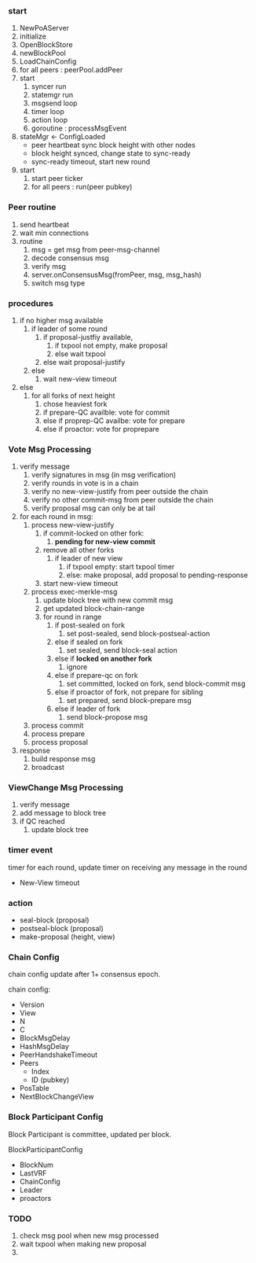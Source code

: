 
### start

1. NewPoAServer
2. initialize
3. OpenBlockStore
4. newBlockPool
5. LoadChainConfig
6. for all peers : peerPool.addPeer
7. start
   1. syncer run
   2. statemgr run
   3. msgsend loop
   4. timer loop
   5. action loop
   6. goroutine : processMsgEvent
8. stateMgr <- ConfigLoaded
   * peer heartbeat sync block height with other nodes
   * block height synced, change state to sync-ready
   * sync-ready timeout, start new round
9. start
   1.  start peer ticker
   2.  for all peers : run(peer pubkey)

### Peer routine

1. send heartbeat
2. wait min connections
3. routine
   1. msg = get msg from peer-msg-channel
   2. decode consensus msg
   3. verify msg
   4. server.onConsensusMsg(fromPeer, msg, msg_hash)
   5. switch msg type

### procedures

1. if no higher msg available
   1. if leader of some round
      1. if proposal-justfiy available, 
         1. if txpool not empty, make proposal
         2. else wait txpool
      2. else wait proposal-justify
   2. else
      1. wait new-view timeout
2. else
   1. for all forks of next height
      1. chose heaviest fork
      2. if prepare-QC availble: vote for commit
      3. else if proprep-QC availbe: vote for prepare
      4. else if proactor: vote for proprepare


### Vote Msg Processing

1. verify message 
   1. verify signatures in msg (in msg verification)
   2. verify rounds in vote is in a chain
   3. verify no new-view-justify from peer outside the chain
   4. verify no other commit-msg from peer outside the chain
   5. verify proposal msg can only be at tail
2. for each round in msg:
   1. process new-view-justify
      1. if commit-locked on other fork:
         1. **pending for new-view commit**
      2. remove all other forks
         1. if leader of new view
            1. if txpool empty: start txpool timer
            2. else: make proposal, add proposal to pending-response
      3. start new-view timeout
   2. process exec-merkle-msg
      1. update block tree with new commit msg
      2. get updated block-chain-range
      3. for round in range
         1. if post-sealed on fork
            1. set post-sealed, send block-postseal-action
         2. else if sealed on fork
            1. set sealed, send block-seal action
         3. else if **locked on another fork**
            1. ignore
         4. else if prepare-qc on fork
            1. set committed, locked on fork, send block-commit msg
         5. else if proactor of fork, not prepare for sibling
            1. set prepared, send block-prepare msg
         6. else if leader of fork
            1. send block-propose msg
   3. process commit
   4. process prepare
   5. process proposal
3. response
   1. build response msg
   2. broadcast

### ViewChange Msg Processing

1. verify message
2. add message to block tree
3. if QC reached
   1. update block tree



### timer event

timer for each round, update timer on receiving any message in the round

* New-View timeout


### action

* seal-block (proposal)
* postseal-block (proposal)
* make-proposal (height, view)

### Chain Config

chain config update after 1+ consensus epoch.

chain config:
* Version
* View
* N
* C
* BlockMsgDelay
* HashMsgDelay
* PeerHandshakeTimeout
* Peers
  * Index
  * ID (pubkey)
* PosTable
* NextBlockChangeView

### Block Participant Config

Block Participant is committee, updated per block.

BlockParticipantConfig
* BlockNum
* LastVRF
* ChainConfig
* Leader
* proactors


### TODO

1. check msg pool when new msg processed
2. wait txpool when making new proposal
3. 
